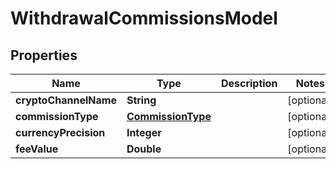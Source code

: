 # WithdrawalCommissionsModel

## Properties
Name | Type | Description | Notes
------------ | ------------- | ------------- | -------------
**cryptoChannelName** | **String** |  |  [optional]
**commissionType** | [**CommissionType**](CommissionType.md) |  |  [optional]
**currencyPrecision** | **Integer** |  |  [optional]
**feeValue** | **Double** |  |  [optional]
